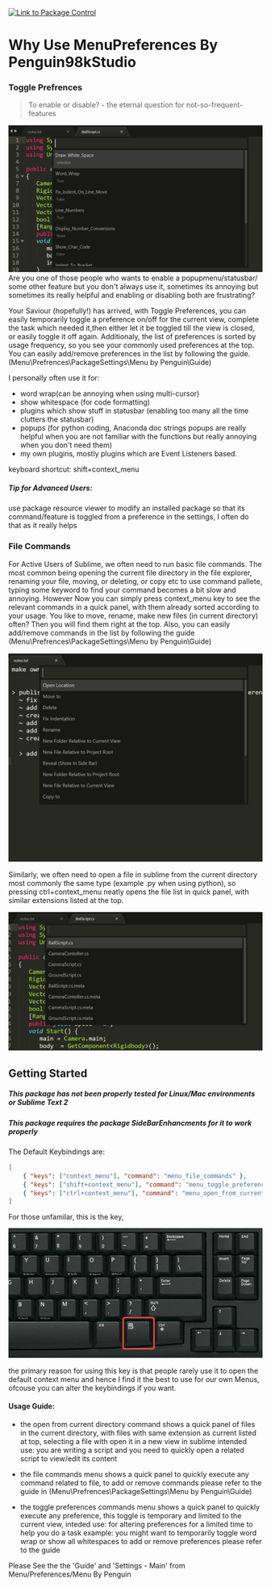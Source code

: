 [![Link to Package Control](https://packagecontrol.io/packages/MenuPreferences)](https://packagecontrol.io/packages/MenuPreferences)

# Why Use MenuPreferences By Penguin98kStudio

### Toggle Prefrences

> To enable or disable? - the eternal question for not-so-frequent-features

![Toggle Preferences Example](toggle-example.png)
Are you one of those people who wants to enable a popupmenu/statusbar/
some other feature but you don't always use it,
sometimes its annoying but sometimes its really helpful and
enabling or disabling both are frustrating?

Your Saviour (hopefully!) has arrived, with Toggle Preferences,
you can easily temporarily toggle a preference on/off for the current view,
complete the task which needed it,then either let it be toggled till the view
is closed, or easily toggle it off again. Additionaly, the list of preferences
is sorted by usage frequency, so you see your commonly used preferences at the
top. You can easily add/remove preferences in the list by following the guide.
(Menu\Prefrences\PackageSettings\Menu by Penguin\Guide)

I personally often use it for:
- word wrap(can be annoying when using multi-cursor)
- show whitespace (for code formatting)
- plugins which show stuff in statusbar
(enabling too many all the time clutters the statusbar)
- popups (for python coding, Anaconda doc strings popups are really helpful
	when you are not familiar with the functions but really annoying when you
	don't need them)
- my own plugins, mostly plugins which are Event Listeners based.

keyboard shortcut: shift+context_menu

##### Tip for Advanced Users:
use package resource viewer to modify an installed package
so that its command/feature is toggled from a preference
in the settings, I often do that as it really helps

### File Commands
For Active Users of Sublime, we often need to run basic file commands.
The most common being opening the current file directory in the file explorer,
renaming your file, moving, or deleting, or copy etc
to use command pallete, typing some keyword to find your command becomes a bit
slow and annoying. However Now you can simply press context_menu key to see the
relevant commands in a quick panel, with them already sorted according to your
usage. You like to move, rename, make new files (in current directory) often?
Then you will find them right at the top. Also, you can easily add/remove
commands in the list by following the guide
(Menu\Prefrences\PackageSettings\Menu by Penguin\Guide)

![File Commands Example](commands-example.png)

Similarly, we often need to open a file in sublime from the current directory
most commonly the same type (example .py when using python), so pressing
ctrl+context_menu neatly opens the file list in quick panel,
with similar extensions listed at the top.

![Open File Example](open-example.png)

## Getting Started

##### This package has not been properly tested for Linux/Mac environments or Sublime Text 2
##### This package requires the package SideBarEnhancments for it to work properly

The Default Keybindings are:
```json
[
	{ "keys": ["context_menu"], "command": "menu_file_commands" },
	{ "keys": ["shift+context_menu"], "command": "menu_toggle_preferences"	},
	{ "keys": ["ctrl+context_menu"], "command": "menu_open_from_current_dir" },
]
```
For those unfamilar, this is the key,

![Context Menu Key Image](menu-key-keyboard.png)

the primary reason for using this key is that people rarely use it to open
the default context menu and hence I find it the best to use for our own Menus,
ofcouse you can alter the keybindings if you want.

#### Usage Guide:

- the open from current directory command shows a quick panel of files in the
current directory, with files with same extension as current listed at top,
selecting a file with open it in a new view in sublime
intended use: you are writing a script and you need to quickly open a
related script to view/edit its content

- the file commands menu shows a quick panel to quickly execute any command
related to file,
to add or remove commands please refer to the guide in
(Menu\Prefrences\PackageSettings\Menu by Penguin\Guide)

- the toggle preferences commands menu shows a quick panel to quickly execute
any preference, this toggle is temporary and limited to the current view,
inteded use: for altering preferences for a limited time to help you do a task
example: you might want to temporarily toggle word wrap or show all whitespaces
to add or remove preferences please refer to the guide

Please See the the 'Guide' and 'Settings - Main'
from Menu/Preferences/Menu By Penguin
